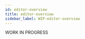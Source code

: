 ```yaml
---
id: editor-overview
title: editor-overview
sidebar_label: WIP-editor-overview
---
```



WORK IN PROGRESS
        